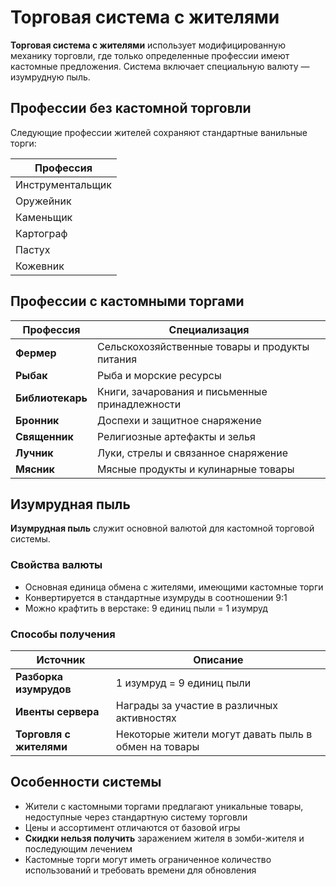 # Торговая система с жителями

**Торговая система с жителями** использует модифицированную механику торговли, где только определенные профессии имеют кастомные предложения. Система включает специальную валюту — изумрудную пыль.

## Профессии без кастомной торговли

Следующие профессии жителей сохраняют стандартные ванильные торги:

| Профессия |
|-----------|
| Инструментальщик |
| Оружейник |
| Каменьщик |
| Картограф |
| Пастух |
| Кожевник |

## Профессии с кастомными торгами

| Профессия | Специализация |
|-----------|---------------|
| **Фермер** | Сельскохозяйственные товары и продукты питания |
| **Рыбак** | Рыба и морские ресурсы |
| **Библиотекарь** | Книги, зачарования и письменные принадлежности |
| **Бронник** | Доспехи и защитное снаряжение |
| **Священник** | Религиозные артефакты и зелья |
| **Лучник** | Луки, стрелы и связанное снаряжение |
| **Мясник** | Мясные продукты и кулинарные товары |

## Изумрудная пыль

**Изумрудная пыль** служит основной валютой для кастомной торговой системы.

### Свойства валюты
- Основная единица обмена с жителями, имеющими кастомные торги
- Конвертируется в стандартные изумруды в соотношении 9:1
- Можно крафтить в верстаке: 9 единиц пыли = 1 изумруд

### Способы получения

| Источник | Описание |
|----------|----------|
| **Разборка изумрудов** | 1 изумруд = 9 единиц пыли |
| **Ивенты сервера** | Награды за участие в различных активностях |
| **Торговля с жителями** | Некоторые жители могут давать пыль в обмен на товары |

## Особенности системы

- Жители с кастомными торгами предлагают уникальные товары, недоступные через стандартную систему торговли
- Цены и ассортимент отличаются от базовой игры
- **Скидки нельзя получить** заражением жителя в зомби-жителя и последующим лечением
- Кастомные торги могут иметь ограниченное количество использований и требовать времени для обновления